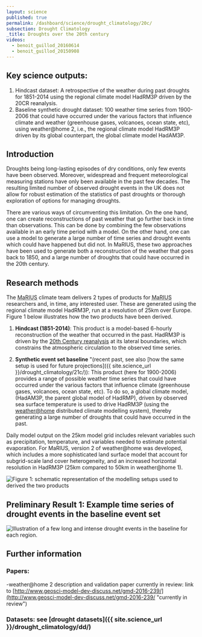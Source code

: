 ```yaml
---
layout: science
published: true
permalink: /dashboard/science/drought_climatology/20c/
subsection: Drought Climatology
_title: Droughts over the 20th century
videos:
  - benoit_guillod_20160614
  - benoit_guillod_20150908
---
```


## Key science outputs:
1.	Hindcast dataset: A retrospective of the weather during past droughts for 1851-2014 using the regional climate model HadRM3P driven by the 20CR reanalysis.
2.	Baseline synthetic drought dataset: 100 weather time series from 1900-2006 that could have occurred under the various factors that influence climate and weather (greenhouse gases, volcanoes, ocean state, etc),  using weather@home 2, i.e., the regional climate model HadRM3P driven by its global counterpart, the global climate model HadAM3P.


## Introduction
Droughts being long-lasting episodes of dry conditions, only few events have been observed. Moreover, widespread and frequent meteorological measuring stations have only been available in the past few decades. The resulting limited number of observed drought events in the UK does not allow for robust estimation of the statistics of past droughts or thorough exploration of options for managing droughts.

There are various ways of circumventing this limitation. On the one hand, one can create reconstructions of past weather that go further back in time than observations. This can be done by combining the few observations available in an early time period with a model. On the other hand, one can use a model to generate a large number of time series and drought events which could have happened but did not.
In MaRIUS, these two approaches have been used to generate both a reconstruction of the weather that goes back to 1850, and a large number of droughts that could have occurred in the 20th century.


## Research methods

The <abbr title="Managing the Risks, Impacts and Uncertainties of drought and water Scarcity">MaRIUS</abbr> climate team delivers 2 types of products for <abbr title="Managing the Risks, Impacts and Uncertainties of drought and water Scarcity">MaRIUS</abbr> researchers and, in time, any interested user. These are generated using the regional climate model HadRM3P, run at a resolution of 25km over Europe. Figure 1 below illustrates how the two products have been derived.

1.	**Hindcast (1851-2014)**: This product is a model-based 6-hourly reconstruction of the weather that occurred in the past. HadRM3P is driven by the [20th Century reanalysis](http://portal.nersc.gov/project/20C_Reanalysis/) at its lateral boundaries, which constrains the atmospheric circulation to the observed time series.

2.	**Synthetic event set baseline** "(recent past, see also [how the same setup is used for future projections]({{ site.science_url }}/drought_climatology/21c/)): This product (here for 1900-2006) provides a range of possible weather time series that could have occurred under the various factors that influence climate (greenhouse gases, volcanoes, ocean state, etc). To do so, a global climate model, (HadAM3P, the parent global model of HadRMP), driven by observed sea surface temperature is used to drive HadRM3P (using the [weather@home](http://www.climateprediction.net/weatherathome/)  distributed climate modelling system), thereby generating a large number of droughts that could have occurred in the past.

Daily model output on the 25km model grid includes relevant variables such as precipitation, temperature, and variables needed to estimate potential evaporation.
For MaRIUS, version 2 of weather@home was developed, which includes a more sophisticated land surface model that account for subgrid-scale land cover heterogeneity, and an increased horizontal resolution in HadRM3P (25km compared to 50km in weather@home 1).

![Figure 1: schematic representation of the modelling setups used to derived the two products]({{site.images_url}}/Benoit1.jpg)


## Preliminary Result 1: Example time series of drought events in the baseline event set
![Illustration of a few long and intense drought events in the baseline for each region.]({{site.images_url}}/Benoit2.jpg)


## Further information

### Papers:
-weather@home 2 description and validation paper currently in review: link to [http://www.geosci-model-dev-discuss.net/gmd-2016-239/](http://www.geosci-model-dev-discuss.net/gmd-2016-239/ "currently in review")

### Datasets: see [drought datasets]({{ site.science_url }}/drought_climatology/dd/)
